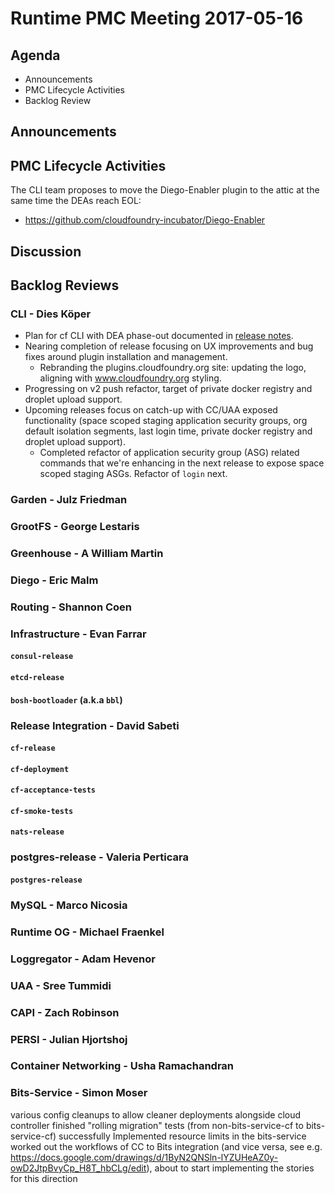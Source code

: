 # Runtime PMC Meeting 2017-05-16

## Agenda

* Announcements
* PMC Lifecycle Activities
* Backlog Review

## Announcements


## PMC Lifecycle Activities
The CLI team proposes to move the Diego-Enabler plugin to the attic at the same time the DEAs reach EOL:
- https://github.com/cloudfoundry-incubator/Diego-Enabler

## Discussion


## Backlog Reviews

### CLI - Dies Köper
- Plan for cf CLI with DEA phase-out documented in [release notes](https://www.pivotaltracker.com/story/show/140879877).
- Nearing completion of release focusing on UX improvements and bug fixes around plugin installation and management.
  - Rebranding the plugins.cloudfoundry.org site: updating the logo, aligning with www.cloudfoundry.org styling.
- Progressing on v2 push refactor, target of private docker registry and droplet upload support.
- Upcoming releases focus on catch-up with CC/UAA exposed functionality (space scoped staging application security groups, org default isolation segments, last login time, private docker registry and droplet upload support).
  - Completed refactor of application security group (ASG) related commands that we're enhancing in the next release to expose space scoped staging ASGs. Refactor of `login` next.

### Garden - Julz Friedman

### GrootFS - George Lestaris


### Greenhouse - A William Martin


### Diego - Eric Malm


### Routing - Shannon Coen


### Infrastructure - Evan Farrar

#### `consul-release`


#### `etcd-release`

#### `bosh-bootloader` (a.k.a `bbl`)

### Release Integration - David Sabeti

#### `cf-release`

#### `cf-deployment`

#### `cf-acceptance-tests`

#### `cf-smoke-tests`

#### `nats-release`

### postgres-release - Valeria Perticara

#### `postgres-release`

### MySQL - Marco Nicosia

### Runtime OG - Michael Fraenkel

### Loggregator - Adam Hevenor

### UAA - Sree Tummidi

### CAPI - Zach Robinson

### PERSI - Julian Hjortshoj

### Container Networking - Usha Ramachandran

### Bits-Service - Simon Moser

various config cleanups to allow cleaner deployments alongside cloud controller 
finished "rolling migration" tests (from non-bits-service-cf to bits-service-cf) successfully 
Implemented resource limits in the bits-service 
worked out the workflows of CC to Bits integration (and vice versa, see e.g. https://docs.google.com/drawings/d/1ByN2QNSln-lYZUHeAZ0y-owD2JtpBvyCp_H8T_hbCLg/edit), about to start implementing the stories for this direction 
